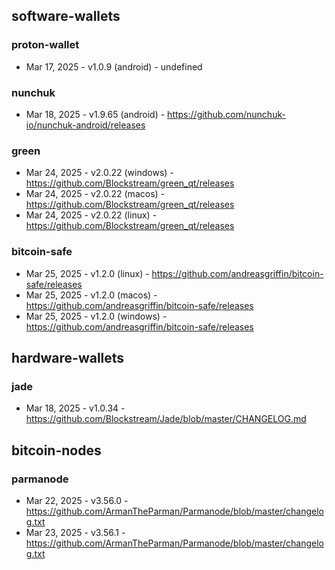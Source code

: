 ## software-wallets
### proton-wallet
- Mar 17, 2025 - v1.0.9 (android) - undefined
### nunchuk
- Mar 18, 2025 - v1.9.65 (android) - https://github.com/nunchuk-io/nunchuk-android/releases
### green
- Mar 24, 2025 - v2.0.22 (windows) - https://github.com/Blockstream/green_qt/releases
- Mar 24, 2025 - v2.0.22 (macos) - https://github.com/Blockstream/green_qt/releases
- Mar 24, 2025 - v2.0.22 (linux) - https://github.com/Blockstream/green_qt/releases
### bitcoin-safe
- Mar 25, 2025 - v1.2.0 (linux) - https://github.com/andreasgriffin/bitcoin-safe/releases
- Mar 25, 2025 - v1.2.0 (macos) - https://github.com/andreasgriffin/bitcoin-safe/releases
- Mar 25, 2025 - v1.2.0 (windows) - https://github.com/andreasgriffin/bitcoin-safe/releases

## hardware-wallets
### jade
- Mar 18, 2025 - v1.0.34 - https://github.com/Blockstream/Jade/blob/master/CHANGELOG.md

## bitcoin-nodes
### parmanode
- Mar 22, 2025 - v3.56.0 - https://github.com/ArmanTheParman/Parmanode/blob/master/changelog.txt
- Mar 23, 2025 - v3.56.1 - https://github.com/ArmanTheParman/Parmanode/blob/master/changelog.txt
